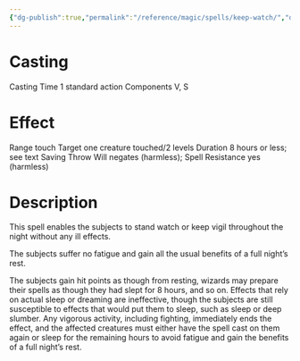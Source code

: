 ```yaml
---
{"dg-publish":true,"permalink":"/reference/magic/spells/keep-watch/","dgHomeLink":true,"dgPassFrontmatter":false}
---
```



# Casting
Casting Time 1 standard action
Components V, S

# Effect
Range touch
Target one creature touched/2 levels
Duration 8 hours or less; see text
Saving Throw Will negates (harmless); Spell Resistance yes (harmless)

# Description
This spell enables the subjects to stand watch or keep vigil throughout the night without any ill effects.

The subjects suffer no fatigue and gain all the usual benefits of a full night’s rest.

The subjects gain hit points as though from resting, wizards may prepare their spells as though they had slept for 8 hours, and so on. Effects that rely on actual sleep or dreaming are ineffective, though the subjects are still susceptible to effects that would put them to sleep, such as sleep or deep slumber. Any vigorous activity, including fighting, immediately ends the effect, and the affected creatures must either have the spell cast on them again or sleep for the remaining hours to avoid fatigue and gain the benefits of a full night’s rest.